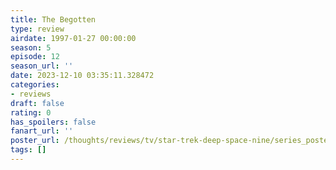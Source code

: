 ```yaml
---
title: The Begotten
type: review
airdate: 1997-01-27 00:00:00
season: 5
episode: 12
season_url: ''
date: 2023-12-10 03:35:11.328472
categories:
- reviews
draft: false
rating: 0
has_spoilers: false
fanart_url: ''
poster_url: /thoughts/reviews/tv/star-trek-deep-space-nine/series_poster.jpg
tags: []
---
```


